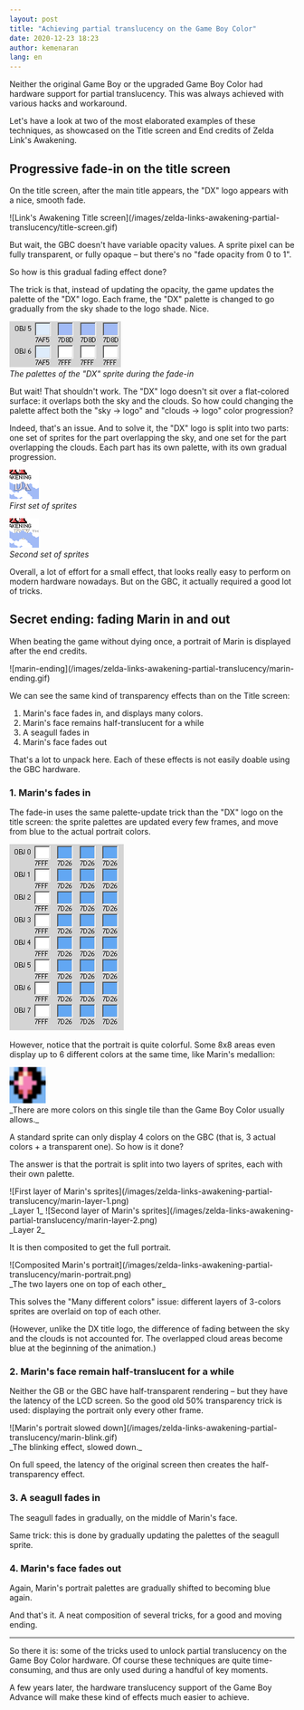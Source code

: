```yaml
---
layout: post
title: "Achieving partial translucency on the Game Boy Color"
date: 2020-12-23 18:23
author: kemenaran
lang: en
---
```


Neither the original Game Boy or the upgraded Game Boy Color had hardware support for partial translucency. This was always achieved with various hacks and workaround.

Let's have a look at two of the most elaborated examples of these techniques, as showcased on the Title screen and End credits of Zelda Link's Awakening.

## Progressive fade-in on the title screen

On the title screen, after the main title appears, the "DX" logo appears with a nice, smooth fade.

<span class="pixel-art gameboy-screen">
![Link's Awakening Title screen](/images/zelda-links-awakening-partial-translucency/title-screen.gif)
</span>

But wait, the GBC doesn't have variable opacity values. A sprite pixel can be fully transparent, or fully opaque – but there's no "fade opacity from 0 to 1".

So how is this gradual fading effect done?

The trick is that, instead of updating the opacity, the game updates the palette of the "DX" logo. Each frame, the "DX" palette is changed to go gradually from the sky shade to the logo shade. Nice.

![title-dx-palettes](/images/zelda-links-awakening-partial-translucency/title-dx-palettes.gif)<br/>
_The palettes of the "DX" sprite during the fade-in_

But wait! That shouldn't work. The "DX" logo doesn't sit over a flat-colored surface: it overlaps both the sky and the clouds. So how could changing the palette affect both the "sky → logo" and "clouds → logo" color progression?

Indeed, that's an issue. And to solve it, the "DX" logo is split into two parts: one set of sprites for the part overlapping the sky, and one set for the part overlapping the clouds. Each part has its own palette, with its own gradual progression.

![title-sky](/images/zelda-links-awakening-partial-translucency/title-sky.png)<br/>
_First set of sprites_

![title-clouds](/images/zelda-links-awakening-partial-translucency/title-clouds.png)<br/>
_Second set of sprites_

Overall, a lot of effort for a small effect, that looks really easy to perform on modern hardware nowadays. But on the GBC, it actually required a good lot of tricks.

## Secret ending: fading Marin in and out

When beating the game without dying once, a portrait of Marin is displayed after the end credits.

<span class="pixel-art gameboy-screen">
![marin-ending](/images/zelda-links-awakening-partial-translucency/marin-ending.gif)
</span>

We can see the same kind of transparency effects than on the Title screen:

1. Marin's face fades in, and displays many colors.
2. Marin's face remains half-translucent for a while
3. A seagull fades in
4. Marin's face fades out

That's a lot to unpack here. Each of these effects is not easily doable using the GBC hardware.

### 1. Marin's fades in

The fade-in uses the same palette-update trick than the "DX" logo on the title screen: the sprite palettes are updated every few frames, and move from blue to the actual portrait colors.

![marin-ending-palettes](/images/zelda-links-awakening-partial-translucency/marin-ending-palettes.gif)

However, notice that the portrait is quite colorful. Some 8x8 areas even display up to 6 different colors at the same time, like Marin's medallion:

<span class="pixel-art">
<img width="64" src="/images/zelda-links-awakening-partial-translucency/marin-medallion.png" />
</span><br/>
_There are more colors on this single tile than the Game Boy Color usually allows._

A standard sprite can only display 4 colors on the GBC (that is, 3 actual colors + a transparent one). So how is it done?

The answer is that the portrait is split into two layers of sprites, each with their own palette.

<span class="pixel-art gameboy-screen">
![First layer of Marin's sprites](/images/zelda-links-awakening-partial-translucency/marin-layer-1.png)
</span><br/>
_Layer 1_

<span class="pixel-art gameboy-screen">
![Second layer of Marin's sprites](/images/zelda-links-awakening-partial-translucency/marin-layer-2.png)
</span><br/>
_Layer 2_

It is then composited to get the full portrait.

<span class="pixel-art gameboy-screen">
![Composited Marin's portrait](/images/zelda-links-awakening-partial-translucency/marin-portrait.png)
</span><br/>
_The two layers one on top of each other_

This solves the "Many different colors" issue: different layers of 3-colors sprites are overlaid on top of each other.

(However, unlike the DX title logo, the difference of fading between the sky and the clouds is not accounted for. The overlapped cloud areas become blue at the beginning of the animation.)

### 2. Marin's face remain half-translucent for a while

Neither the GB or the GBC have half-transparent rendering – but they have the latency of the LCD screen. So the good old 50% transparency trick is used: displaying the portrait only every other frame.

<span class="pixel-art gameboy-screen">
![Marin's portrait slowed down](/images/zelda-links-awakening-partial-translucency/marin-blink.gif)
</span><br/>
_The blinking effect, slowed down._

On full speed, the latency of the original screen then creates the half-transparency effect.

### 3. A seagull fades in

The seagull fades in gradually, on the middle of Marin's face.

Same trick: this is done by gradually updating the palettes of the seagull sprite.

### 4. Marin's face fades out

Again, Marin's portrait palettes are gradually shifted to becoming blue again.

And that's it. A neat composition of several tricks, for a good and moving ending.

---

So there it is: some of the tricks used to unlock partial translucency on the Game Boy Color hardware. Of course these techniques are quite time-consuming, and thus are only used during a handful of key moments.

A few years later, the hardware translucency support of the Game Boy Advance will make these kind of effects much easier to achieve.
